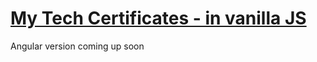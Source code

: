 

<a href="https://monacodelisa.github.io/my-certificates-in-vanilla-js/" target="_blank"><h1>My Tech Certificates - in vanilla JS</h1></a>
<p>Angular version coming up soon</p>
